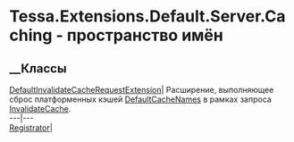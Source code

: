 # Tessa.Extensions.Default.Server.Caching - пространство имён
## __Классы
[DefaultInvalidateCacheRequestExtension](T_Tessa_Extensions_Default_Server_Caching_DefaultInvalidateCacheRequestExtension.htm)|
Расширение, выполняющее сброс платформенных кэшей
[DefaultCacheNames](T_Tessa_Extensions_Default_Shared_DefaultCacheNames.htm) в
рамках запроса
[InvalidateCache](F_Tessa_Cards_CardRequestTypes_InvalidateCache.htm).  
---|---  
[Registrator](T_Tessa_Extensions_Default_Server_Caching_Registrator.htm)|
